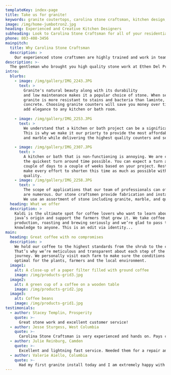 ```yaml
---
templateKey: index-page
title: Take us for granite!
keywords: granite coutertops, carolina stone craftsman, kitchen design, chapin granite countertops, columbia granite countertops, lexington granite countertops, newberry granite countertops
image: /img/home-jumbotron2.jpg
heading: Experienced and Creative Kitchen Designers
subheading: Look to Carolina Stone Craftsman for all of your residential and commercial countertop needs.
phone: 803-408-3456
mainpitch:
  title: Why Carolina Stone Craftsman
  description: >
    Our experienced stone craftsmen are highly trained and work in teams to guide you through the process from design, fabrication, and installation.  Whether it be for new construction or a remodel we provide the latest techniques and professional staff to make your project as stress-free as possible.
description: >-
  The gentleman who brought you high quality stone work at Ethen Del Priore Stonecraftsman LLC, has purchased the business formerly known as Rock Ye Tops and reopened as Carolina Stone Craftsman. Ethen Del Priore Stonecraftsman and Rock Ye Tops have serviced the greater Columbia area and the state of South Carolina for over 20 years. Although the name has changed, the core values and quality workmanship remain.  At Carolina Stone Craftsman our team of dedicated professionals strive to provide high quality work with the personal attention that you expect from a family owned and operated business.
intro:
  blurbs:
    - image: /img/gallery/IMG_2243.JPG
      text: >
        Granite's natural beauty along with its durability
        and low maintenance makes it a popular choice of stone. When sealed, 
        granite is more resistant to stains and bacteria than laminte, tile, or
        concrete. Choosing granite counters will save you money over time and
        add elegance to any kitchen or bath room.
        
    - image: /img/gallery/IMG_2253.JPG
      text: >
        We understand that a kitchen or bath project can be a significant investment.
        This is why we make it our priorty to provide the most affordable granite, quartz,
        and marble while delivering the highest quality counters and service you expect.
        
    - image: /img/gallery/IMG_2307.JPG
      text: >
        A kitchen or bath that is non-functioning is annoying. We are committed to 
        the quickest turn around time possible. You can expect a turn around of a
        couple of days to a couple of weeks based on your project. Rest assured we
        make every effort to shorten this time as much as possible without sacrificing
        quality.
    - image: /img/gallery/IMG_2258.JPG
      text: >
        The scope of applications that our team of professionals can offer consultation
        are numerous. Our stone craftsmen provide fabrication and installation of countertops, vanities, tub surrounds, showers, fireplaces, sinks, and wall cladding.
        We use an assortment of stone including granite, marble, and quartz.
  heading: What we offer
  description: >
    Kaldi is the ultimate spot for coffee lovers who want to learn about their
    java’s origin and support the farmers that grew it. We take coffee
    production, roasting and brewing seriously and we’re glad to pass that
    knowledge to anyone. This is an edit via identity...
main:
  heading: Great coffee with no compromises
  description: >
    We hold our coffee to the highest standards from the shrub to the cup.
    That’s why we’re meticulous and transparent about each step of the coffee’s
    journey. We personally visit each farm to make sure the conditions are
    optimal for the plants, farmers and the local environment.
  image1:
    alt: A close-up of a paper filter filled with ground coffee
    image: /img/products-grid3.jpg
  image2:
    alt: A green cup of a coffee on a wooden table
    image: /img/products-grid2.jpg
  image3:
    alt: Coffee beans
    image: /img/products-grid1.jpg
testimonials:
  - author: Stacey Templin, Prosperity
    quote: >-
      Great stone work and excellent customer service!
  - author: Jesse Sturgess, West Columbia 
    quote: >-
      Carolina Stone Craftsman is very experienced and hands on. Pays close attention to details and customer service is excellent.
  - author: Julie Reinburg, Camden
    quote: >-
      Excellent and lightning fast service. Needed them for a repair and was impressed. Would love to hire for some other projects down the road.
  - author: Valerie Aiello, Columbia
    quote: >-
      Had my first granite install today and I am extremely happy with the product, service and price! Highly recommend!!!
---
```

